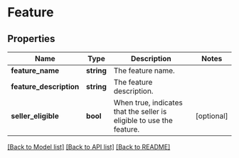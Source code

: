 # Feature

## Properties
Name | Type | Description | Notes
------------ | ------------- | ------------- | -------------
**feature_name** | **string** | The feature name. | 
**feature_description** | **string** | The feature description. | 
**seller_eligible** | **bool** | When true, indicates that the seller is eligible to use the feature. | [optional] 

[[Back to Model list]](../../README.md#documentation-for-models) [[Back to API list]](../../README.md#documentation-for-api-endpoints) [[Back to README]](../../README.md)

